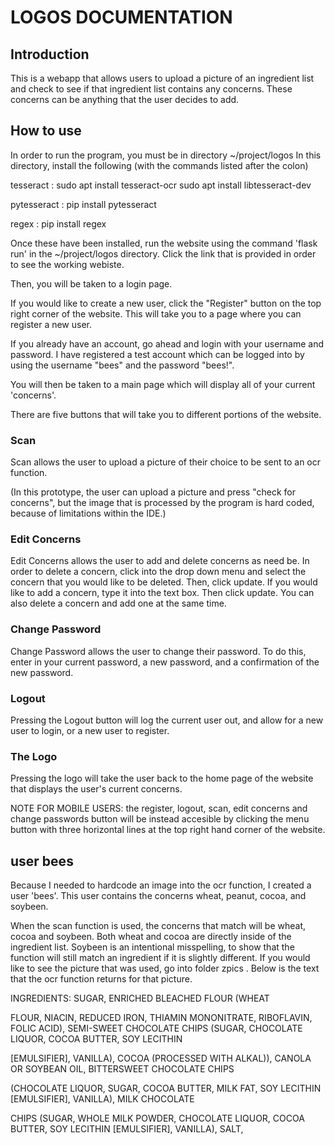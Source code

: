 # LOGOS DOCUMENTATION

## Introduction

This is a webapp that allows users to upload a picture of an ingredient list and check to see
if that ingredient list contains any concerns. These concerns can be anything that the
user decides to add.

## How to use

In order to run the program, you must be in directory ~/project/logos
In this directory, install the following (with the commands listed after the colon)

tesseract : sudo apt install tesseract-ocr
            sudo apt install libtesseract-dev

pytesseract : pip install pytesseract

regex : pip install regex

Once these have been installed, run the website using the command 'flask run' in the ~/project/logos directory.
Click the link that is provided in order to see the working webiste.

Then, you will be taken to a login page.


If you would like to create a new user, click the "Register" button
on the top right corner of the website. This will take you to a page where you can register a new user.

If you already have an account, go ahead and login with your username and password. I have registered a test account
which can be logged into by using the username "bees" and the password "bees!".

You will then be taken to a main page which will display all of your current 'concerns'.

There are five buttons that will take you to different portions of the website.

### Scan

Scan allows the user to upload a picture of their choice to be sent to an ocr function.

(In this prototype, the user can upload a picture and press "check for concerns", but the image that is
processed by the program is hard coded, because of limitations within the IDE.)

### Edit Concerns

Edit Concerns allows the user to add and delete concerns as need be. In order to delete a concern, click
into the drop down menu and select the concern that you would like to be deleted. Then, click update.
If you would like to add a concern, type it into the text box. Then click update. You can also delete a
concern and add one at the same time.

### Change Password

Change Password allows the user to change their password. To do this, enter in your current password,
a new password, and a confirmation of the new password.

### Logout

Pressing the Logout button will log the current user out, and allow for a new user to login, or
a new user to register.

### The Logo

Pressing the logo will take the user back to the home page of the website that displays
the user's current concerns.

NOTE FOR MOBILE USERS: the register, logout, scan, edit concerns and change passwords button will be instead
accesible by clicking the menu button with three horizontal lines at the top right hand corner of the website.

## user bees

Because I needed to hardcode an image into the ocr function, I created a user 'bees'. This user contains the concerns
wheat, peanut, cocoa, and soybeen.

When the scan function is used, the concerns that match will be wheat, cocoa and soybeen.
Both wheat and cocoa are directly inside of the ingredient list. Soybeen is an intentional
misspelling, to show that the function will still match an ingredient if it is slightly different.
If you would like to see the picture that was used, go into folder zpics . Below is the text
that the ocr function returns for that picture.

INGREDIENTS: SUGAR, ENRICHED BLEACHED FLOUR (WHEAT

FLOUR, NIACIN, REDUCED IRON, THIAMIN MONONITRATE,
RIBOFLAVIN, FOLIC ACID), SEMI-SWEET CHOCOLATE CHIPS
(SUGAR, CHOCOLATE LIQUOR, COCOA BUTTER, SOY LECITHIN

[EMULSIFIER], VANILLA), COCOA (PROCESSED WITH ALKAL)),
CANOLA OR SOYBEAN OIL, BITTERSWEET CHOCOLATE CHIPS

(CHOCOLATE LIQUOR, SUGAR, COCOA BUTTER, MILK FAT,
SOY LECITHIN [EMULSIFIER], VANILLA), MILK CHOCOLATE

CHIPS (SUGAR, WHOLE MILK POWDER, CHOCOLATE LIQUOR,
COCOA BUTTER, SOY LECITHIN [EMULSIFIER], VANILLA), SALT,
